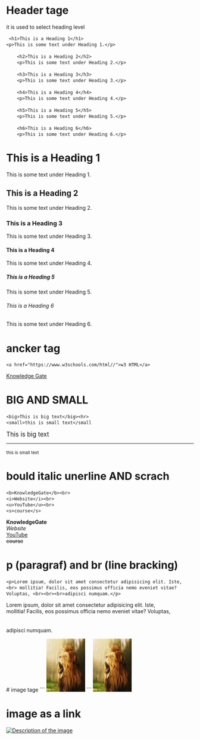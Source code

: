 # Header tage

it is used to select heading level

```
 <h1>This is a Heading 1</h1>
<p>This is some text under Heading 1.</p>

    <h2>This is a Heading 2</h2>
    <p>This is some text under Heading 2.</p>

    <h3>This is a Heading 3</h3>
    <p>This is some text under Heading 3.</p>

    <h4>This is a Heading 4</h4>
    <p>This is some text under Heading 4.</p>

    <h5>This is a Heading 5</h5>
    <p>This is some text under Heading 5.</p>

    <h6>This is a Heading 6</h6>
    <p>This is some text under Heading 6.</p>
```
<h1>This is a Heading 1</h1>
    <p>This is some text under Heading 1.</p>
<h2>This is a Heading 2</h2>
    <p>This is some text under Heading 2.</p>
<h3>This is a Heading 3</h3>
    <p>This is some text under Heading 3.</p>
<h4>This is a Heading 4</h4>
    <p>This is some text under Heading 4.</p>
<h5>This is a Heading 5</h5>
    <p>This is some text under Heading 5.</p>
<h6>This is a Heading 6</h6>
    <p>This is some text under Heading 6.</p>

# ancker tag
``` 
<a href="https://www.w3schools.com/html//">w3 HTML</a>
```
 <a href="https://www.w3schools.com/html/">Knowledge Gate</a>
 
 # BIG AND SMALL

 ```
<big>This is big text</big><hr>
<small>this is small text</small
 ```
 <big>This is big text</big><hr>
    <small>this is small text</small>
 # bould italic unerline AND scrach
 ```
<b>KnowledgeGate</b><br>
<i>Website</i><br>
<u>YouTube</u><br>
<s>course</s>
```

<b>KnowledgeGate</b><br>
<i>Website</i><br>
<u>YouTube</u><br>
<s>course</s>

# p (paragraf) and br (line bracking) 
```
<p>Lorem ipsum, dolor sit amet consectetur adipisicing elit. Iste, <br> mollitia! Facilis, eos possimus officia nemo eveniet vitae? Voluptas, <br><br><br>adipisci numquam.</p>
```
<p>Lorem ipsum, dolor sit amet consectetur adipisicing elit. Iste, <br> mollitia! Facilis, eos possimus officia nemo eveniet vitae? Voluptas, <br><br><br>adipisci numquam.</p>
# image tage 
```
<img src="lion.jpeg" alt="lione immage" width="104" height="142">
```
<img src="lion.jpeg" alt="lione immage" width="104" height="142">

# image as a link

<a href="https://www.w3schools.com/html/">
        <img src="image-url.jpg" alt="Description of the image" width="104" height="142">
</a>